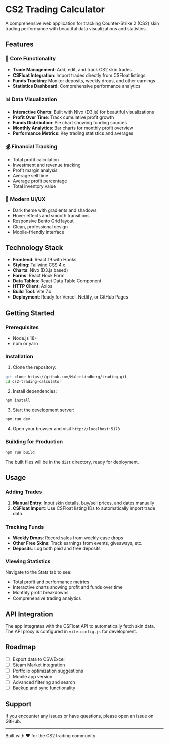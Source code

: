 # CS2 Trading Calculator

A comprehensive web application for tracking Counter-Strike 2 (CS2) skin trading performance with beautiful data visualizations and statistics.

## Features

### 🎯 Core Functionality
- **Trade Management**: Add, edit, and track CS2 skin trades
- **CSFloat Integration**: Import trades directly from CSFloat listings
- **Funds Tracking**: Monitor deposits, weekly drops, and other earnings
- **Statistics Dashboard**: Comprehensive performance analytics

### 📊 Data Visualization
- **Interactive Charts**: Built with Nivo (D3.js) for beautiful visualizations
- **Profit Over Time**: Track cumulative profit growth
- **Funds Distribution**: Pie chart showing funding sources
- **Monthly Analytics**: Bar charts for monthly profit overview
- **Performance Metrics**: Key trading statistics and averages

### 💰 Financial Tracking
- Total profit calculation
- Investment and revenue tracking
- Profit margin analysis
- Average sell time
- Average profit percentage
- Total inventory value

### 🎨 Modern UI/UX
- Dark theme with gradients and shadows
- Hover effects and smooth transitions
- Responsive Bento Grid layout
- Clean, professional design
- Mobile-friendly interface

## Technology Stack

- **Frontend**: React 19 with Hooks
- **Styling**: Tailwind CSS 4.x
- **Charts**: Nivo (D3.js based)
- **Forms**: React Hook Form
- **Data Tables**: React Data Table Component
- **HTTP Client**: Axios
- **Build Tool**: Vite 7.x
- **Deployment**: Ready for Vercel, Netlify, or GitHub Pages

## Getting Started

### Prerequisites
- Node.js 18+ 
- npm or yarn

### Installation

1. Clone the repository:
```bash
git clone https://github.com/MalteLindberg/trading.git
cd cs2-trading-calculator
```

2. Install dependencies:
```bash
npm install
```

3. Start the development server:
```bash
npm run dev
```

4. Open your browser and visit `http://localhost:5173`

### Building for Production

```bash
npm run build
```

The built files will be in the `dist` directory, ready for deployment.

## Usage

### Adding Trades
1. **Manual Entry**: Input skin details, buy/sell prices, and dates manually
2. **CSFloat Import**: Use CSFloat listing IDs to automatically import trade data

### Tracking Funds
- **Weekly Drops**: Record sales from weekly case drops
- **Other Free Skins**: Track earnings from events, giveaways, etc.
- **Deposits**: Log both paid and free deposits

### Viewing Statistics
Navigate to the Stats tab to see:
- Total profit and performance metrics
- Interactive charts showing profit and funds over time
- Monthly profit breakdowns
- Comprehensive trading analytics

## API Integration

The app integrates with the CSFloat API to automatically fetch skin data. The API proxy is configured in `vite.config.js` for development.

## Roadmap

- [ ] Export data to CSV/Excel
- [ ] Steam Market integration
- [ ] Portfolio optimization suggestions
- [ ] Mobile app version
- [ ] Advanced filtering and search
- [ ] Backup and sync functionality

## Support

If you encounter any issues or have questions, please open an issue on GitHub.

---

Built with ❤️ for the CS2 trading community
